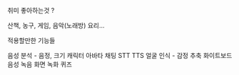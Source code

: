 
취미 좋아하는것 ?

산책, 농구, 게임, 음악(노래방)
요리... 

적용할만한 기능들

음성 분석 - 음정, 크기
캐릭터 아바타
채팅
STT
TTS
얼굴 인식 - 감정 추축
화이트보드
음성 녹음
화면 녹화
퀴즈
